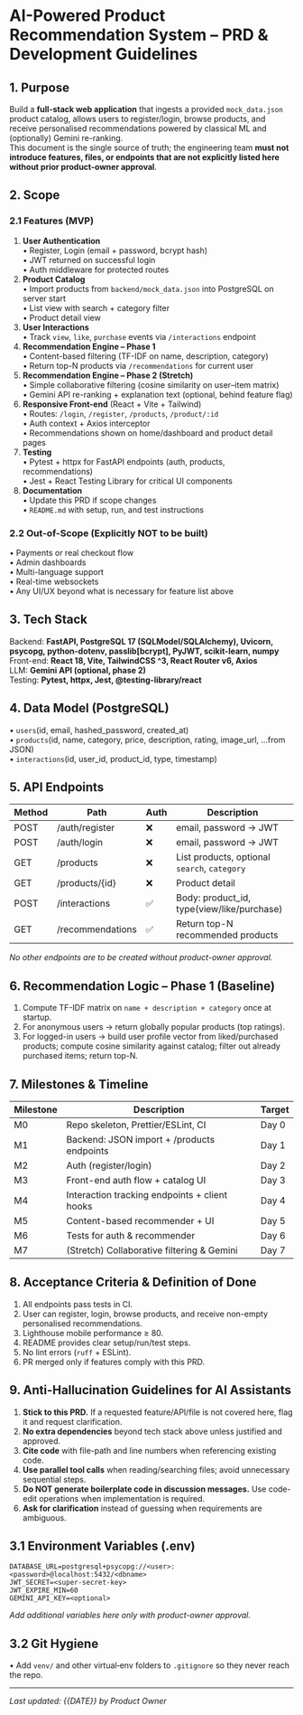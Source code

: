 # AI-Powered Product Recommendation System – PRD & Development Guidelines

## 1. Purpose
Build a **full-stack web application** that ingests a provided `mock_data.json` product catalog, allows users to register/login, browse products, and receive personalised recommendations powered by classical ML and (optionally) Gemini re-ranking.  
This document is the single source of truth; the engineering team **must not introduce features, files, or endpoints that are not explicitly listed here without prior product-owner approval**.

## 2. Scope
### 2.1 Features (MVP)
1. **User Authentication**  
   • Register, Login (email + password, bcrypt hash)  
   • JWT returned on successful login  
   • Auth middleware for protected routes
2. **Product Catalog**  
   • Import products from `backend/mock_data.json` into PostgreSQL on server start  
   • List view with search + category filter  
   • Product detail view
3. **User Interactions**  
   • Track `view`, `like`, `purchase` events via `/interactions` endpoint
4. **Recommendation Engine – Phase 1**  
   • Content-based filtering (TF-IDF on name, description, category)  
   • Return top-N products via `/recommendations` for current user
5. **Recommendation Engine – Phase 2 (Stretch)**  
   • Simple collaborative filtering (cosine similarity on user–item matrix)  
   • Gemini API re-ranking + explanation text (optional, behind feature flag)
6. **Responsive Front-end** (React + Vite + Tailwind)  
   • Routes: `/login`, `/register`, `/products`, `/product/:id`  
   • Auth context + Axios interceptor  
   • Recommendations shown on home/dashboard and product detail pages
7. **Testing**  
   • Pytest + httpx for FastAPI endpoints (auth, products, recommendations)  
   • Jest + React Testing Library for critical UI components
8. **Documentation**  
   • Update this PRD if scope changes  
   • `README.md` with setup, run, and test instructions

### 2.2 Out-of-Scope (Explicitly NOT to be built)
• Payments or real checkout flow  
• Admin dashboards  
• Multi-language support  
• Real-time websockets  
• Any UI/UX beyond what is necessary for feature list above

## 3. Tech Stack
Backend: **FastAPI, PostgreSQL 17 (SQLModel/SQLAlchemy), Uvicorn, psycopg, python-dotenv, passlib[bcrypt], PyJWT, scikit-learn, numpy**  
Front-end: **React 18, Vite, TailwindCSS ^3, React Router v6, Axios**  
LLM: **Gemini API (optional, phase 2)**  
Testing: **Pytest, httpx, Jest, @testing-library/react**

## 4. Data Model (PostgreSQL)
• `users`(id, email, hashed_password, created_at)  
• `products`(id, name, category, price, description, rating, image_url, ...from JSON)  
• `interactions`(id, user_id, product_id, type, timestamp)

## 5. API Endpoints
| Method | Path | Auth | Description |
|--------|------|------|-------------|
| POST | /auth/register | ❌ | email, password → JWT |
| POST | /auth/login | ❌ | email, password → JWT |
| GET | /products | ❌ | List products, optional `search`, `category` |
| GET | /products/{id} | ❌ | Product detail |
| POST | /interactions | ✅ | Body: product_id, type(view/like/purchase) |
| GET | /recommendations | ✅ | Return top-N recommended products |

*No other endpoints are to be created without product-owner approval.*

## 6. Recommendation Logic – Phase 1 (Baseline)
1. Compute TF-IDF matrix on `name + description + category` once at startup.  
2. For anonymous users → return globally popular products (top ratings).  
3. For logged-in users → build user profile vector from liked/purchased products; compute cosine similarity against catalog; filter out already purchased items; return top-N.

## 7. Milestones & Timeline
| Milestone | Description | Target |
|-----------|-------------|--------|
| M0 | Repo skeleton, Prettier/ESLint, CI | Day 0 |
| M1 | Backend: JSON import + /products endpoints | Day 1 |
| M2 | Auth (register/login) | Day 2 |
| M3 | Front-end auth flow + catalog UI | Day 3 |
| M4 | Interaction tracking endpoints + client hooks | Day 4 |
| M5 | Content-based recommender + UI | Day 5 |
| M6 | Tests for auth & recommender | Day 6 |
| M7 | (Stretch) Collaborative filtering & Gemini | Day 7 |

## 8. Acceptance Criteria & Definition of Done
1. All endpoints pass tests in CI.  
2. User can register, login, browse products, and receive non-empty personalised recommendations.  
3. Lighthouse mobile performance ≥ 80.  
4. README provides clear setup/run/test steps.  
5. No lint errors (`ruff` + ESLint).  
6. PR merged only if features comply with this PRD.  

## 9. Anti-Hallucination Guidelines for AI Assistants
1. **Stick to this PRD.** If a requested feature/API/file is not covered here, flag it and request clarification.
2. **No extra dependencies** beyond tech stack above unless justified and approved.
3. **Cite code** with file-path and line numbers when referencing existing code.
4. **Use parallel tool calls** when reading/searching files; avoid unnecessary sequential steps.
5. **Do NOT generate boilerplate code in discussion messages.** Use code-edit operations when implementation is required.
6. **Ask for clarification** instead of guessing when requirements are ambiguous.

## 3.1 Environment Variables (.env)
```
DATABASE_URL=postgresql+psycopg://<user>:<password>@localhost:5432/<dbname>
JWT_SECRET=<super-secret-key>
JWT_EXPIRE_MIN=60
GEMINI_API_KEY=<optional>
```
_Add additional variables here only with product-owner approval._

## 3.2 Git Hygiene
• Add `venv/` and other virtual‐env folders to `.gitignore` so they never reach the repo.

---
_Last updated: {{DATE}} by Product Owner_ 